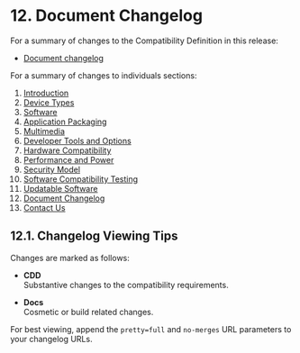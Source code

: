 # 12\. Document Changelog

For a summary of changes to the Compatibility Definition in this release:

*   [Document changelog](https://android.googlesource.com/platform/compatibility/cdd/+log/nougat-release/?pretty=full&no-merges)


For a summary of changes to individuals sections:

1.   [Introduction](https://android.googlesource.com/platform/compatibility/cdd/+log/nougat-release/1_introduction?pretty=full&no-merges)
1.   [Device Types](https://android.googlesource.com/platform/compatibility/cdd/+log/nougat-release/2_device_types?pretty=full&no-merges)
1.   [Software](https://android.googlesource.com/platform/compatibility/cdd/+log/nougat-release/3_software?pretty=full&no-merges)
1.   [Application Packaging](https://android.googlesource.com/platform/compatibility/cdd/+log/nougat-release/4_application-packaging?pretty=full&no-merges)
1.   [Multimedia](https://android.googlesource.com/platform/compatibility/cdd/+log/nougat-release/5_multimedia?pretty=full&no-merges)
1.   [Developer Tools and Options](https://android.googlesource.com/platform/compatibility/cdd/+log/nougat-release/6_dev-tools-and-options?pretty=full&no-merges)
1.   [Hardware Compatibility](https://android.googlesource.com/platform/compatibility/cdd/+log/nougat-release/7_hardware-compatibility?pretty=full&no-merges)
1.   [Performance and Power](https://android.googlesource.com/platform/compatibility/cdd/+log/nougat-release/8_performance-and-power?pretty=full&no-merges)
1.   [Security Model](https://android.googlesource.com/platform/compatibility/cdd/+log/nougat-release/9_security-model?pretty=full&no-merges)
1.   [Software Compatibility Testing](https://android.googlesource.com/platform/compatibility/cdd/+log/nougat-release/10_software-compatibility-testing?pretty=full&no-merges)
1.   [Updatable Software](https://android.googlesource.com/platform/compatibility/cdd/+log/nougat-release/11_updatable-software?pretty=full&no-merges)
1.   [Document Changelog](https://android.googlesource.com/platform/compatibility/cdd/+log/nougat-release/12_document-changelog?pretty=full&no-merges)
1.   [Contact Us](https://android.googlesource.com/platform/compatibility/cdd/+log/nougat-release/13_contact-us?pretty=full&no-merges)

## 12.1\. Changelog Viewing Tips

Changes are marked as follows:

*   **CDD** <br>Substantive changes to the compatibility requirements.

*   **Docs** <br>Cosmetic or build related changes.

For best viewing, append the `pretty=full` and `no-merges` URL parameters to your
changelog URLs.

